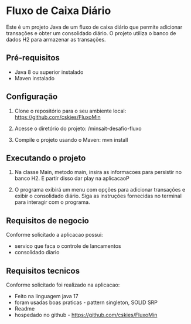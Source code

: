 # Fluxo de Caixa Diário

Este é um projeto Java de um fluxo de caixa diário que permite adicionar transações e obter um consolidado diário. O projeto utiliza o banco de dados H2 para armazenar as transações.

## Pré-requisitos

- Java 8 ou superior instalado
- Maven instalado

## Configuração

1. Clone o repositório para o seu ambiente local: https://github.com/cskies/FluxoMin


2. Acesse o diretório do projeto: /minsait-desafio-fluxo


3. Compile o projeto usando o Maven: mvn install


## Executando o projeto

1. Na classe Main, metodo main, insira as informacoes para persistir no banco H2. E partir disso dar play na aplicacaoP


2. O programa exibirá um menu com opções para adicionar transações e exibir o consolidado diário. Siga as instruções fornecidas no terminal para interagir com o programa.

## Requisitos de negocio

Conforme solicitado a aplicacao possui:
- servico que faca o controle de lancamentos
- consolidado diario


## Requisitos tecnicos

Conforme solicitado foi realizado na aplicacao:

- Feito na linguagem java 17
- foram usadas boas praticas - pattern singleton, SOLID SRP
- Readme
- hospedado no github - https://github.com/cskies/FluxoMin

